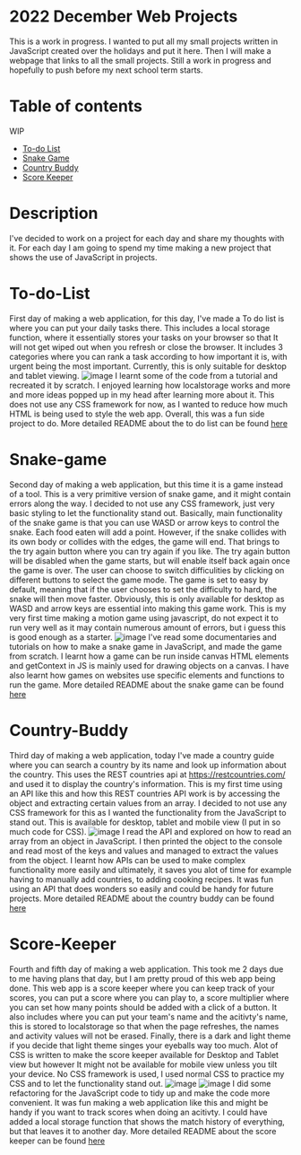 # 2022 December Web Projects
This is a work in progress. I wanted to put all my small projects written in JavaScript created over the holidays and put it here. Then I will make a webpage that links to all the small projects. Still a work in progress and hopefully to push before my next school term starts.

# Table of contents
WIP
* [To-do List](#To-do-List)
* [Snake Game](#Snake-game)
* [Country Buddy](#Country-Buddy)
* [Score Keeper](#Score-Keeper)

# Description
I've decided to work on a project for each day and share my thoughts with it. For each day I am going to spend my time making a new project that shows the use of JavaScript in projects.

# To-do-List
First day of making a web application, for this day, I've made a To do list is where you can put your daily tasks there. This includes a local storage function, where it essentially stores your tasks on your browser so that It will not get wiped out when you refresh or close the browser. It includes 3 categories where you can rank a task according to how important it is, with urgent being the most important. Currently, this is only suitable for desktop and tablet viewing.
![image](https://user-images.githubusercontent.com/39120147/210168057-1990f6e8-7400-44be-ae73-c537b2e4cfc9.png)
I learnt some of the code from a tutorial and recreated it by scratch. I enjoyed learning how localstorage works and more and more ideas popped up in my head after learning more about it. This does not use any CSS framework for now, as I wanted to reduce how much HTML is being used to style the web app. Overall, this was a fun side project to do. More detailed README about the to do list can be found [here](https://github.com/bennygdev/2022Webprojects/tree/master/ToDoList)
<br>
# Snake-game
Second day of making a web application, but this time it is a game instead of a tool. This is a very primitive version of snake game, and it might contain errors along the way. I decided to not use any CSS framework, just very basic styling to let the functionality stand out. Basically, main functionality of the snake game is that you can use WASD or arrow keys to control the snake. Each food eaten will add a point. However, if the snake collides with its own body or collides with the edges, the game will end. That brings to the try again button where you can try again if you like. The try again button will be disabled when the game starts, but will enable itself back again once the game is over. The user can choose to switch difficulities by clicking on different buttons to select the game mode. The game is set to easy by default, meaning that if the user chooses to set the difficulty to hard, the snake will then move faster. Obviously, this is only available for desktop as WASD and arrow keys are essential into making this game work. This is my very first time making a motion game using javascript, do not expect it to run very well as it may contain numerous amount of errors, but i guess this is good enough as a starter.
![image](https://user-images.githubusercontent.com/39120147/210235017-1eb428e0-f486-41e7-b4c8-4ae9f3f1b838.png)
I've read some documentaries and tutorials on how to make a snake game in JavaScript, and made the game from scratch. I learnt how a game can be run inside canvas HTML elements and getContext in JS is mainly used for drawing objects on a canvas. I have also learnt how games on websites use specific elements and functions to run the game. More detailed README about the snake game can be found [here](https://github.com/bennygdev/2022Webprojects/tree/master/SnakeGame)
<br>
# Country-Buddy
Third day of making a web application, today I've made a country guide where you can search a country by its name and look up information about the country. This uses the REST countries api at https://restcountries.com/ and used it to display the country's information. This is my first time using an API like this and how this REST countries API work is by accessing the object and extracting certain values from an array. I decided to not use any CSS framework for this as I wanted the functionality from the JavaScript to stand out. This is available for desktop, tablet and mobile view (I put in so much code for CSS).
![image](https://user-images.githubusercontent.com/39120147/210375046-872fa07d-ee85-4149-8b5c-81449fea3b1c.png)
I read the API and explored on how to read an array from an object in JavaScript. I then printed the object to the console and read most of the keys and values and managed to extract the values from the object. I learnt how APIs can be used to make complex functionality more easily and ultimately, it saves you alot of time for example having to manually add countries, to adding cooking recipes. It was fun using an API that does wonders so easily and could be handy for future projects. More detailed README about the country buddy can be found [here](https://github.com/bennygdev/2022Webprojects/tree/master/CountryBuddy)
<br>
# Score-Keeper
Fourth and fifth day of making a web application. This took me 2 days due to me having plans that day, but I am pretty proud of this web app being done. This web app is a score keeper where you can keep track of your scores, you can put a score where you can play to, a score multiplier where you can set how many points should be added with a click of a button. It also includes where you can put your team's name and the acitivty's name, this is stored to localstorage so that when the page refreshes, the names and activity values will not be erased. Finally, there is a dark and light theme if you decide that light theme singes your eyeballs way too much. Alot of CSS is written to make the score keeper available for Desktop and Tablet view but however It might not be available for mobile view unless you tilt your device. No CSS framework is used, I used normal CSS to practice my CSS and to let the functionality stand out.
![image](https://user-images.githubusercontent.com/39120147/210730434-e707e52e-51db-4457-8734-1a78b7824ba0.png)
![image](https://user-images.githubusercontent.com/39120147/210730492-dde0fb7d-9214-4277-bd34-17fcae8b8f66.png)
I did some refactoring for the JavaScript code to tidy up and make the code more convenient. It was fun making a web application like this and might be handy if you want to track scores when doing an acitivty. I could have added a local storage function that shows the match history of everything, but that leaves it to another day. More detailed README about the score keeper can be found [here](https://github.com/bennygdev/2022Webprojects/tree/master/Score%20Keeper)

